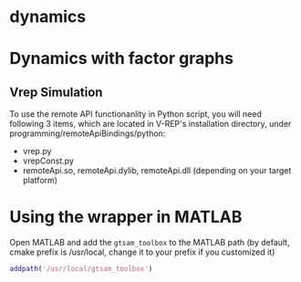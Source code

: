 # dynamics
Dynamics with factor graphs
===================================================
Vrep Simulation
-----
To use the remote API functionanlity in Python script, you will need following 3 items, which are located in V-REP's installation directory, under programming/remoteApiBindings/python:
- vrep.py
- vrepConst.py
- remoteApi.so, remoteApi.dylib, remoteApi.dll (depending on your target platform)

# Using the wrapper in MATLAB

Open MATLAB and add the `gtsam_toolbox` to the MATLAB path (by default, cmake prefix is /usr/local, change it to your prefix if you customized it)

```matlab
addpath('/usr/local/gtsam_toolbox')
```

